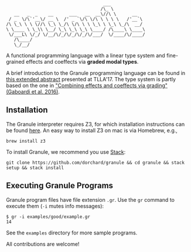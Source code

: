 ```
                                     ___             
                                    /\_ \            
   __   _  _    __      ___   __  __\//\ \      __   
 / _  \/\`'__\/ __ \  /' _ `\/\ \/\ \ \ \ \   /'__`\
/\ \_\ \ \ \//\ \_\ \_/\ \/\ \ \ \_\ \ \_\ \_/\  __/
\ \____ \ \_\\ \__/ \_\ \_\ \_\ \____/ /\____\ \____\
 \/___L\ \/_/ \/__/\/_/\/_/\/_/\/___/  \/____/\/____/
   /\____/                                           
   \_/__/
```

A functional programming language with a linear type system and fine-grained effects and coeffects via **graded modal types**.

A brief introduction to the Granule programming language can be found in [this extended abstract](http://www.cs.ox.ac.uk/conferences/fscd2017/preproceedings_unprotected/TLLA_Orchard.pdf) presented at TLLA'17. The type system is partly based on the one in ["Combining effects and coeffects via grading" (Gaboardi et al. 2016)](https://www.cs.kent.ac.uk/people/staff/dao7/publ/combining-effects-and-coeffects-icfp16.pdf).

## Installation

The Granule interpreter requires Z3, for which installation instructions can be found [here](https://github.com/Z3Prover/z3). An easy way to install Z3 on mac is via Homebrew, e.g.,

    brew install z3

To install Granule, we recommend you use [Stack](https://docs.haskellstack.org/en/stable/README/):

    git clone https://github.com/dorchard/granule && cd granule && stack setup && stack install

## Executing Granule Programs

Granule program files have file extension `.gr`. Use the `gr` command to execute them (`-i` mutes info messages):

    $ gr -i examples/good/example.gr
    14

See the `examples` directory for more sample programs.

All contributions are welcome!
